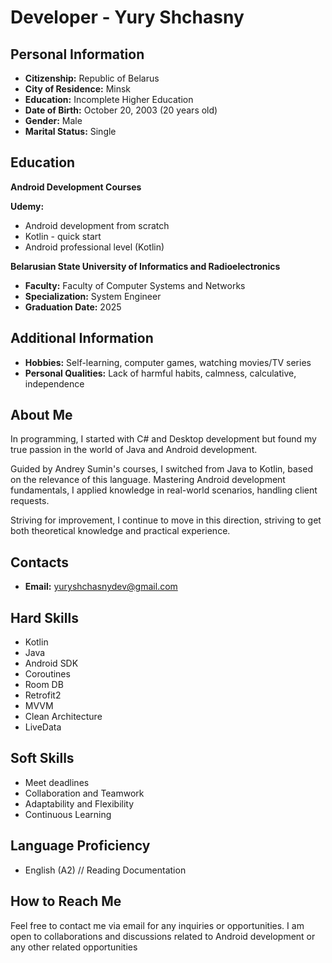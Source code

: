 # Developer - Yury Shchasny

## Personal Information
- **Citizenship:** Republic of Belarus
- **City of Residence:** Minsk
- **Education:** Incomplete Higher Education
- **Date of Birth:** October 20, 2003 (20 years old)
- **Gender:** Male
- **Marital Status:** Single

## Education
**Android Development Courses**

 **Udemy:**
- Android development from scratch
- Kotlin - quick start
- Android professional level (Kotlin)

 **Belarusian State University of Informatics and Radioelectronics**
  - **Faculty:** Faculty of Computer Systems and Networks
  - **Specialization:** System Engineer
  - **Graduation Date:** 2025

## Additional Information
- **Hobbies:** Self-learning, computer games, watching movies/TV series
- **Personal Qualities:** Lack of harmful habits, calmness, calculative, independence
## About Me

In programming, I started with C# and Desktop development
but found my true passion in the world of Java and
Android development.

Guided by Andrey Sumin's courses, I switched from Java to Kotlin, based on the relevance of this language. Mastering Android development fundamentals, I applied knowledge in real-world scenarios, handling client requests.

Striving for improvement, I continue to move in this direction,
striving to get both theoretical knowledge and practical
experience.

## Contacts
- **Email:** yuryshchasnydev@gmail.com

## Hard Skills
- Kotlin
- Java
- Android SDK
- Coroutines
- Room DB
- Retrofit2
- MVVM
- Clean Architecture
- LiveData
 ## Soft Skills
- Meet deadlines
- Collaboration and Teamwork
- Adaptability and Flexibility
- Continuous Learning
## Language Proficiency
- English (A2) // Reading Documentation

## How to Reach Me
Feel free to contact me via email for any inquiries or opportunities. I am open to collaborations and discussions related to Android development or any other related opportunities
